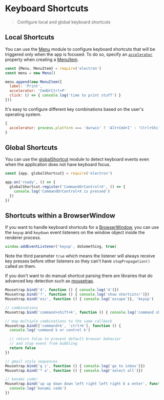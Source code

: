 # Keyboard Shortcuts

> Configure local and global keyboard shortcuts

## Local Shortcuts

You can use the [Menu] module to configure keyboard shortcuts that will
be triggered only when the app is focused. To do so, specify an
[`accelerator`] property when creating a [MenuItem].

```js
const {Menu, MenuItem} = require('electron')
const menu = new Menu()

menu.append(new MenuItem({
  label: 'Print',
  accelerator: 'CmdOrCtrl+P'
  click: () => { console.log('time to print stuff') }
}))
```

It's easy to configure different key combinations based on the user's operating system.

```js
{
  accelerator: process.platform === 'darwin' ? 'Alt+Cmd+I' : 'Ctrl+Shift+I'
}
```

## Global Shortcuts

You can use the [globalShortcut] module to detect keyboard events even when
the application does not have keyboard focus.

```js
const {app, globalShortcut} = require('electron')

app.on('ready', () => {
  globalShortcut.register('CommandOrControl+X', () => {
    console.log('CommandOrControl+X is pressed')
  })
})
```

## Shortcuts within a BrowserWindow

If you want to handle keyboard shortcuts for a [BrowserWindow], you can use the `keyup` and `keydown` event listeners on the window object inside the renderer process.

```js
window.addEventListener('keyup', doSomething, true)
```

Note the third parameter `true` which means the listener will always receive key presses before other listeners so they can't have `stopPropagation()` called on them.

If you don't want to do manual shortcut parsing there are libraries that do advanced key detection such as [mousetrap].

```js
Mousetrap.bind('4', function () { console.log('4')})
Mousetrap.bind('?', function () { console.log('show shortcuts!')})
Mousetrap.bind('esc', function () { console.log('escape')}, 'keyup')

// combinations
Mousetrap.bind('command+shift+k', function () { console.log('command shift k')})

// map multiple combinations to the same callback
Mousetrap.bind(['command+k', 'ctrl+k'], function () {
  console.log('command k or control k')

  // return false to prevent default browser behavior
  // and stop event from bubbling
  return false
})

// gmail style sequences
Mousetrap.bind('g i', function () { console.log('go to inbox')})
Mousetrap.bind('* a', function () { console.log('select all')})

// konami code!
Mousetrap.bind('up up down down left right left right b a enter', function () {
  console.log('konami code')
})
```

[Menu]: ../api/menu.md
[MenuItem]: ../api/menu-item.md
[globalShortcut]: ../api/global-shortcut.md
[`accelerator`]: ../api/accelerator.md
[BrowserWindow]: ../api/browser-window.md
[mousetrap]: https://github.com/ccampbell/mousetrap
